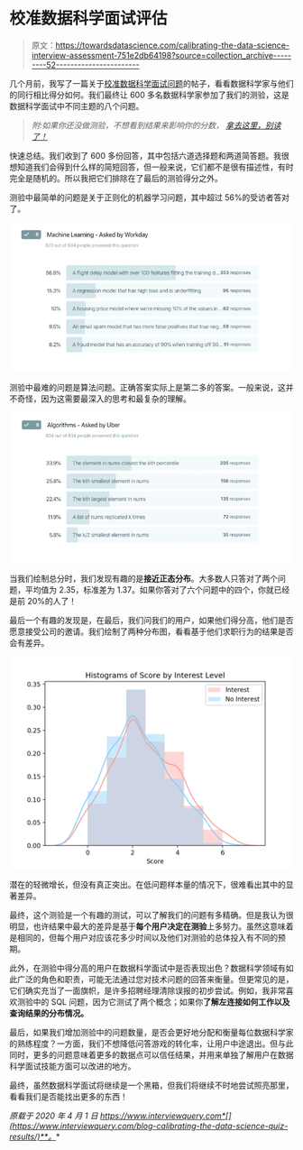 # 校准数据科学面试评估

> 原文：<https://towardsdatascience.com/calibrating-the-data-science-interview-assessment-751e2db64198?source=collection_archive---------52----------------------->

几个月前，我写了一篇关于[校准数据科学面试问题](https://www.interviewquery.com/blog-calibrating-data-science/)的帖子，看看数据科学家与他们的同行相比得分如何。我们最终让 600 多名数据科学家参加了我们的测验，这是数据科学面试中不同主题的八个问题。

> *附:如果你还没做测验，不想看到结果来影响你的分数，* [*拿去这里，别读了！*](https://interviewquery.typeform.com/to/t6mTPN)

快速总结。我们收到了 600 多份回答，其中包括六道选择题和两道简答题。我很想知道我们会得到什么样的简短回答，但一般来说，它们都不是很有描述性，有时完全是随机的。所以我把它们排除在了最后的测验得分之外。

测验中最简单的问题是关于正则化的机器学习问题，其中超过 56%的受访者答对了。

![](img/473e5eaa552f6bb2f54a19d5b0cb5aea.png)

测验中最难的问题是算法问题。正确答案实际上是第二多的答案。一般来说，这并不奇怪，因为这需要最深入的思考和最复杂的理解。

![](img/9aaabb1d75175e2be52a46e166a212bb.png)

当我们绘制总分时，我们发现有趣的是**接近正态分布**。大多数人只答对了两个问题，平均值为 2.35，标准差为 1.37。如果你答对了六个问题中的四个，你就已经是前 20%的人了！

最后一个有趣的发现是，在最后，我们问我们的用户，如果他们得分高，他们是否愿意接受公司的邀请。我们绘制了两种分布图，看看基于他们求职行为的结果是否会有差异。

![](img/bae2f29f7ef9fb6fbd6dac0cdf771281.png)

潜在的轻微增长，但没有真正突出。在低问题样本量的情况下，很难看出其中的显著差异。

最终，这个测验是一个有趣的测试，可以了解我们的问题有多精确。但是我认为很明显，也许结果中最大的差异是基于**每个用户决定在测验**上多努力。虽然这意味着是相同的，但每个用户对应该花多少时间以及他们对测验的总体投入有不同的预期。

此外，在测验中得分高的用户在数据科学面试中是否表现出色？数据科学领域有如此广泛的角色和职责，可能无法通过您对技术问题的回答来衡量。但更常见的是，它们确实充当了一面旗帜，是许多招聘经理清除误报的初步尝试。例如，我非常喜欢测验中的 SQL 问题，因为它测试了两个概念；如果你**了解左连接如何工作以及查询结果的分布情况。**

最后，如果我们增加测验中的问题数量，是否会更好地分配和衡量每位数据科学家的熟练程度？一方面，我们不想降低问答游戏的转化率，让用户中途退出。但与此同时，更多的问题意味着更多的数据点可以信任结果，并用来单独了解用户在数据科学面试技能方面可以改进的地方。

最终，虽然数据科学面试将继续是一个黑箱，但我们将继续不时地尝试照亮那里，看看我们是否能找出更多的东西！

*原载于 2020 年 4 月 1 日 https://www.interviewquery.com*[](https://www.interviewquery.com/blog-calibrating-the-data-science-quiz-results/)**。**